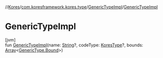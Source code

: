 //[Kores](../../../index.md)/[com.koresframework.kores.type](../index.md)/[GenericTypeImpl](index.md)/[GenericTypeImpl](-generic-type-impl.md)

# GenericTypeImpl

[jvm]\
fun [GenericTypeImpl](-generic-type-impl.md)(name: [String](https://kotlinlang.org/api/latest/jvm/stdlib/kotlin/-string/index.html)?, codeType: [KoresType](../-kores-type/index.md)?, bounds: [Array](https://kotlinlang.org/api/latest/jvm/stdlib/kotlin/-array/index.html)<[GenericType.Bound](../-generic-type/-bound/index.md)>)

